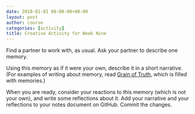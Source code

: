 ```yaml
---
date: 2018-01-01 00:00:00+00:00
layout: post
author: course
categories: [activity]
title: Creative Activity for Week Nine
---
```


Find a partner to work with, as usual. Ask your partner to describe one memory.

Using this memory as if it were your own, describe it in a short narrative. (For examples of writing about memory, read [Grain of Truth](http://www.rosslaird.com/grain-of-truth/), which is filled with memories.)

When you are ready, consider your reactions to this memory (which is not your own), and write some reflections about it. Add your narrative and your reflections to your notes document on GitHub. Commit the changes.
